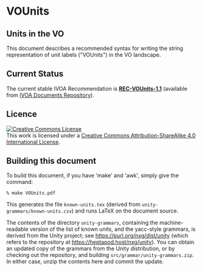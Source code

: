 # VOUnits

## Units in the VO

This document describes a recommended syntax for writing the string representation of unit labels ("VOUnits") in the VO landscape.

## Current Status

The current stable IVOA Recommendation is 
**[REC-VOUnits-1.1](https://ivoa.net/documents/VOUnits/20231215/)** 
(available from [IVOA Documents Repository](https://www.ivoa.net/documents)).

## Licence

<p><a rel="license" href="http://creativecommons.org/licenses/by-sa/4.0/">
  <img alt="Creative Commons License" style="border-width:0" src="https://i.creativecommons.org/l/by-sa/4.0/88x31.png" /></a>
  <br />
  This work is licensed under a <a rel="license" href="http://creativecommons.org/licenses/by-sa/4.0/">
  Creative Commons Attribution-ShareAlike 4.0 International License</a>.
</p>

## Building this document

To build this document, if you have 'make' and 'awk', simply give the command:

    % make VOUnits.pdf

This generates the file `known-units.tex` (derived from
`unity-grammars/known-units.csv`) and runs LaTeX on the document source.

The contents of the directory `unity-grammars`, containing the
machine-readable version of the list of known units, and the
yacc-style grammars, is derived from the Unity project; see
<https://purl.org/nxg/dist/unity> (which refers to the repository at
<https://heptapod.host/nxg/unity>).  You can obtain an updated copy of the
grammars from the Unity distribution, or by checking out the
repository, and building `src/grammar/unity-grammars.zip`.  In either
case, unzip the contents here and commit the update.

